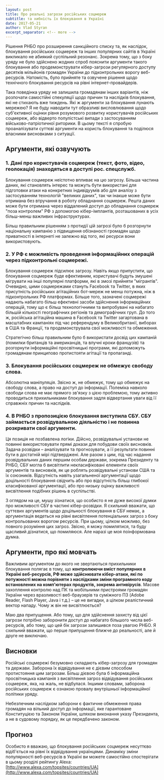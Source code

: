 ```yaml
---
layout: post
title: Про реальні загрози російських соцмереж
subtitle: та хибність їх блокування в Україні
date: 2017-05-21
author: Vlad Styran
excerpt_separator: <!-- more -->
---
```


Рішення РНБО про розширення санкційного списку та, як наслідок, блокування російських соцмереж та інших популярних сайтів в Україні викликало не абиякий суспільний резонанс. Зокрема тому, що з боку уряду не було здійснено жодних спроб пояснити аргументи такого блокування або продемонструвати кібер-загрози регулярного доступу десятків мільйонів громадян України до підконтрольних ворогу веб-ресурсів. Натомість, було прийняте та озвучене рішення щодо технічного блокування ресурсів на рівні інтернет-провайдерів.
<!-- more -->

Така поведінка уряду не залишила громадянам інших варіантів, ніж розпочати самостійні спекуляції щодо причин та наслідків блокування, які не стихають вже тиждень. Які ж аргументи за блокування лунають мережею? Я не буду наводити тут образливі висловлювання щодо суб'єктивної оцінки рівня розумового розвитку користувачів російських соцмереж, або відверто популістські випади з застосуванням військово-патріотичної риторики. В цьому тексті я спробую проаналізувати суттєві аргументи на користь блокування та поділюся власними висновками з ситуації.

## Аргументи, які озвучують

### 1. Дані про користувачів соцмереж (текст, фото, відео, геолокація) знаходяться в доступі рос. спецслужб.

Блокування соцмереж неістотно впливає на цю загрозу. Більша частина даних, які становлять інтерес та можуть бути використані для підготовки атаки на конкретних індивідуумів або для аналізу з застосуванням технологій "великих даних", так чи інакше може бути отримана без втручання в роботу обладнання соцмереж. Решта даних може бути отримана через віддалений доступ до обладнання соцмереж "поза контролем" РФ з допомогою кібер-імплантів, розташованих в усіх більш-менш важливих інфраструктурах.

Більш правильним рішенням з протидії цій загрозі було б розгорнути національну кампанію з підвищення обізнаності громадян щодо приватності в інтернеті не залежно від того, які ресурси вони використовують.

### 2. У РФ є можливість проведення інформаційних операцій через підконтрольні соцмережі.

Блокування соцмереж підсилює загрозу. Навіть якщо припустити, що блокування соцмереж буде ефективним, користувачі будуть змушені мігрувати на інші популярні платформи, які в змозі прийняти "мігрантів". Очевидно, цими соцмережами стануть Facebook та Twitter, в яких присутність російських агітаційних бот-мереж не менш потужна, ніж в підконтрольних РФ платформах. Більше того, зазначені соцмережі надають набагато більш ефективні засоби здійснення інформаційних операцій, тому що є більш технологічними та випробувані на набагато більшій кількості географічних регіонів та демографічних груп. До того ж, російська агітаційна машина в Facebook та Twitter загартована в масштабних кампаніях під час референдуму в Великобританії, виборах в США та Франції, та продемонструвала свої можливості та обмеження.

Стратегічно більш правильним було б використати досвід цих кампаній (помилки британців та американців, та влучні кроки французів) та розгорнути інформаційні просвітницькі програми, які допоможуть громадянам принципово протистояти агітації та пропаганді.

### 3. Блокування російських соцмереж не обмежує свободу слова.

Абсолютна маніпуляція. Звісно ж, не обмежує, тому що обмежує на свободу слова, а право на доступ до інформації. Полеміка навколо свободи слова не має прямого зв'язку з цією проблемою, тому активно проводиться прихильниками блокування задля відвертання уваги від її справжніх причин та наслідків.

### 4. В РНБО з пропозицією блокування виступила СБУ. СБУ займається розвідувальною діяльністю і не повинна розкривати свої аргументи.

Ця позиція не позбавлена логіки. Дійсно, розвідувальні установи не повинні використовувати прямі докази для побудови своїх висновків. Задача розвідки – аналізувати та прогнозувати, а її результати повинні бути в достатній мірі підтверджені. Але разом з цим, під час надання розвідувальних даних першим особам держави, зокрема Президенту та РНБО, СБУ могла б висвітлити некласифіковані елементи своїх аргументів та висновків, як це роблять розвідувальні установи США та їх союзників. Відсутність навіть узагальненої аргументації щодо доцільності блокування свідчить або про відсутність більш глибокої класифікованої аргументації, або про низьку оцінку важливості висвітлення подібних рішень в суспільстві.

З оглядом на це, мушу зізнатися, що особисто я не дуже високої думки про можливості СБУ в частині кібер-розвідки. Я схильний вважати, що суттєвих аргументів щодо доцільності блокування в СБУ немає, а аргументація ведеться на рівні висвітлення потенціальних загроз з боку контрольованих ворогом ресурсів. При цьому, цілком можливо, без повного розуміння цих загроз. Звісно, я можу помилятися, та буду щасливий дізнатися, що помиляюся. Але наразі це моя поінформована думка.

## Аргументи, про які мовчать

Важливим аргументом до якого не звертаються прихильники блокування полягає в тому, що **контролюючи вміст популярних в Україні веб-ресурсів, РФ може здійснювати кібер-атаки, які по потужності можна порівняти з наслідками зміни програмного коду встановлених на комп'ютерах продуктів, зокрема антивірусів**. Масове захоплення контролю над ПК та мобільними пристроями громадян України через вразливості веб-браузерів та суміжного ПЗ (Adobe Reader, Flash Player, Java і т.д.) – це не вигадки, а цілком реалістичний вектор нападу. Чому ж він не висвітлюється?

Маю два припущення. Або тому, що для здійснення захисту від цієї загрози потрібно заборонити доступ до набагато більшого числа веб-ресурсів, або тому, що цей бік загрози залишився поза увагою РНБО. Я схильний вважати, що перше припущення ближче до реальності, але й друге не виключаю.

## Висновки

Російські соцмережі безумовно складають кібер-загрозу для громадян та держави. Заборона їх відвідування не є дієвим способом протистояння цим загрозам. Більш дієвою була б інформаційна просвітницька кампанія з висвітлення загроз відвідування російських соцмереж, яка, на жаль, не відбулася. Іншими словами, заборона російських соцмереж є ознакою провалу внутрішньої інформаційної політики уряду.

Небезпечним наслідком заборони є фактичне обмеження права громадян на вільний доступ до інформації, яке гарантоване Конституцією та Законом України, шляхом виконання указу Президента, а не в судовому порядку, як це передбачено законом.

## Прогноз

Особисто я вважаю, що блокування російських соцмереж несуттєво відіб'ється на рівні їх відвідування українцями. Динаміку зміни популярності веб-ресурсів в Україні ви можете самостійно спостерігати в цьому розділі рейтингу Alexa: [http://www.alexa.com/topsites/countries/UA](http://www.alexa.com/topsites/countries/UA)